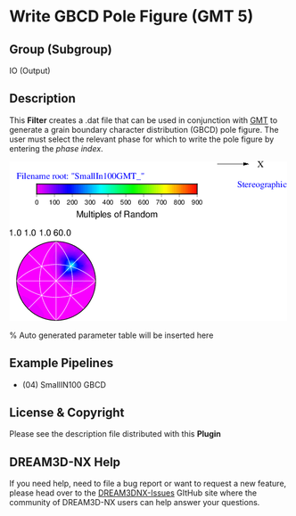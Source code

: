 # Write GBCD Pole Figure (GMT 5)

## Group (Subgroup)

IO (Output)

## Description

This **Filter** creates a .dat file that can be used in conjunction with [GMT](http://gmt.soest.hawaii.edu/) to generate a grain boundary character distribution (GBCD) pole figure. The user must select the relevant phase for which to write the pole figure by entering the *phase index*.

![GMT Visualization of the Small IN100 GBCD Results](Images/WriteGBCDGMTFile.png)

% Auto generated parameter table will be inserted here

## Example Pipelines

+ (04) SmallIN100 GBCD

## License & Copyright

Please see the description file distributed with this **Plugin**

## DREAM3D-NX Help

If you need help, need to file a bug report or want to request a new feature, please head over to the [DREAM3DNX-Issues](https://github.com/BlueQuartzSoftware/DREAM3DNX-Issues) GItHub site where the community of DREAM3D-NX users can help answer your questions.
